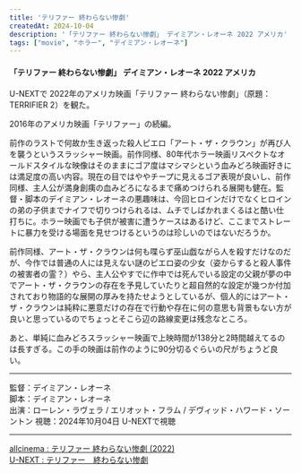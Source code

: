 ```yaml
---
title: 'テリファー 終わらない惨劇'
createdAt: 2024-10-04
description: '「テリファー 終わらない惨劇」 デイミアン・レオーネ 2022 アメリカ'
tags: ["movie", "ホラー", "デイミアン・レオーネ"]
---
```


#### 「テリファー 終わらない惨劇」 デイミアン・レオーネ 2022 アメリカ

U-NEXTで 2022年のアメリカ映画「テリファー 終わらない惨劇」（原題：TERRIFIER 2）を観た。

2016年のアメリカ映画「テリファー」の続編。

前作のラストで何故か生き返った殺人ピエロ「アート・ザ・クラウン」が再び人を襲うというスラッシャー映画。前作同様、80年代ホラー映画リスペクトなオールドスタイルな映像はそのままにゴア度はマシマシという血みどろ映画好きには満足度の高い内容。現在の目ではややチープに見えるゴア表現が良いし、前作同様、主人公が満身創痍の血みどろになるまで痛めつけられる展開も健在。監督・脚本のデイミアン・レオーネの悪趣味は、今回ヒロインだけでなくヒロインの弟の子供までナイフで切りつけられるは、ムチでしばかれまくるはと酷い仕打ちに。ホラー映画でも子供が被害に遭うケースはあるけど、ここまでストレートに暴力を受ける場面を見せつけるというのは珍しいのではないだろうか。

前作同様、アート・ザ・クラウンは何も喋らず巫山戯ながら人を殺すだけなのだが、今作では普通の人には見えない謎のピエロ姿の少女（姿からすると殺人事件の被害者の霊？）やら、主人公やすでに作中では死んでいる設定の父親が夢の中でアート・ザ・クラウンの存在を予見していたりと超自然的な設定が幾つか付加されており物語的な展開の厚みを持たせようとしているが、個人的にはアート・ザ・クラウンは純粋に悪意だけの存在で行動や存在に何の意思も背景もない方が良いと思っているのでちょっとそこら辺の路線変更は残念なところ。

あと、単純に血みどろスラッシャー映画で上映時間が138分と2時間越えてるのは長すぎる。この手の映画は前作のように90分切るぐらいの尺がちょうど良い。

---

監督：デイミアン・レオーネ  
脚本：デイミアン・レオーネ  
出演：ローレン・ラヴェラ / エリオット・フラム / デヴィッド・ハワード・ソーントン
視聴：2024年10月04日 U-NEXTで視聴  

---

[allcinema : テリファー 終わらない惨劇 \(2022\)](https://www.allcinema.net/cinema/388535)  
[U-NEXT : テリファー　終わらない惨劇](https://video-share.unext.jp/video/title/SID0093044?utm_source=copy&utm_medium=social&utm_campaign=nonad-sns&rid=PM045240761)

